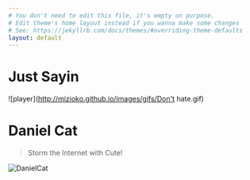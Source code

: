 ```yaml
---
# You don't need to edit this file, it's empty on purpose.
# Edit theme's home layout instead if you wanna make some changes
# See: https://jekyllrb.com/docs/themes/#overriding-theme-defaults
layout: default
---
```



# Just Sayin
![player](http://mizioko.github.io/images/gifs/Don't hate.gif)


# Daniel Cat 
>Storm the Internet with Cute!

![DanielCat](http://mizioko.github.io/images/gifs/20170816_004403.gif)
